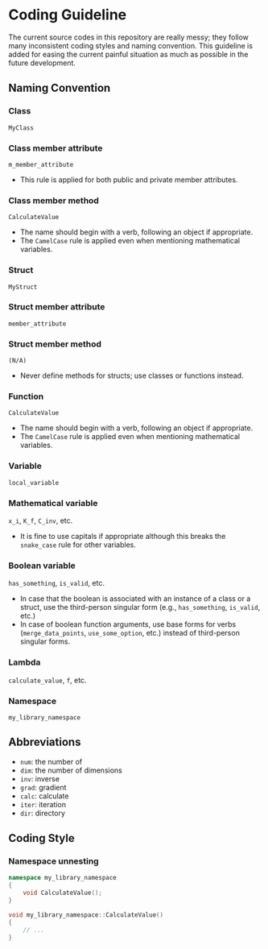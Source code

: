 # Coding Guideline

The current source codes in this repository are really messy; they follow many inconsistent coding styles and naming convention. This guideline is added for easing the current painful situation as much as possible in the future development.

## Naming Convention

### Class

`MyClass`

### Class member attribute

`m_member_attribute`

- This rule is applied for both public and private member attributes.

### Class member method

`CalculateValue`

- The name should begin with a verb, following an object if appropriate.
- The `CamelCase` rule is applied even when mentioning mathematical variables.

### Struct

`MyStruct`

### Struct member attribute

`member_attribute`

### Struct member method

`(N/A)`

- Never define methods for structs; use classes or functions instead.

### Function

`CalculateValue`

- The name should begin with a verb, following an object if appropriate.
- The `CamelCase` rule is applied even when mentioning mathematical variables.

### Variable

`local_variable`

### Mathematical variable

`x_i`, `K_f`, `C_inv`, etc.

- It is fine to use capitals if appropriate although this breaks the `snake_case` rule for other variables.

### Boolean variable

`has_something`, `is_valid`, etc.

- In case that the boolean is associated with an instance of a class or a struct, use the third-person singular form (e.g., `has_something`, `is_valid`, etc.)
- In case of boolean function arguments, use base forms for verbs (`merge_data_points`, `use_some_option`, etc.) instead of third-person singular forms.

### Lambda

`calculate_value`, `f`, etc.

### Namespace

`my_library_namespace`

## Abbreviations

- `num`: the number of
- `dim`: the number of dimensions
- `inv`: inverse
- `grad`: gradient
- `calc`: calculate
- `iter`: iteration
- `dir`: directory

## Coding Style

### Namespace unnesting

```c++
namespace my_library_namespace
{
    void CalculateValue();
}

void my_library_namespace::CalculateValue()
{
    // ...
}
```
